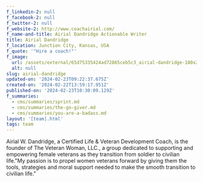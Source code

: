 ```yaml
---
f_linkedin-2: null
f_facebook-2: null
f_twitter-2: null
f_website-2: http://www.coachairial.com/
f_name-and-title: Airial Dandridge Actionable Writer
title: Airial Dandridge
f_location: Junction City, Kansas, USA
f_quote: '"Hire a coach!"'
f_image:
  url: /assets/external/65d75335424ad72865ceb5c3_airial-dandridge-180x220.jpeg
  alt: null
slug: airial-dandridge
updated-on: '2024-02-23T09:22:37.675Z'
created-on: '2024-02-22T13:59:17.951Z'
published-on: '2024-02-23T10:30:09.129Z'
f_summaries:
  - cms/summaries/sprint.md
  - cms/summaries/the-go-giver.md
  - cms/summaries/you-are-a-badass.md
layout: '[team].html'
tags: team
---
```


Airial W. Dandridge, a Certified Life & Veteran Development Coach, is the founder of The Veteran Woman, LLC., a group dedicated to supporting and empowering female veterans as they transition from soldier to civilian life."My passion is to propel women veterans forward by giving them the tools, strategies and moral support needed to make the smooth transition to civilian life."
